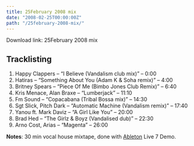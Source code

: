 ```yaml
---
title: 25February 2008 mix
date: "2008-02-25T00:00:00Z"
path: "/25february-2008-mix/"
---
```


Download link: 25February 2008 mix

## Tracklisting

1. Happy Clappers – “I Believe (Vandalism club mix)” – 0:00
2. Hatiras – “Something About You (Adam K & Soha remix)” – 4:00
3. Britney Spears – “Piece Of Me (Bimbo Jones Club Remix)” – 6:40
4. Kris Menace, Alan Braxe – “Lumberjack” – 11:10
5. Fm Sound – “Copacabana (Tribal Bossa mix)” – 14:30
6. Sgt Slick, Pitch Dark – “Automatic Machine (Vandalism remix)” – 17:40
7. Yanou ft. Mark Daviz – “A Girl Like You” – 20:00
8. Brad Hed – “The Girlz & Boyz (Vandalised dub)” – 22:30
9. Arno Cost, Arias – “Magenta” – 26:00

**Notes**: 30 min vocal house mixtape, done with [Ableton](https://www.ableton.com/) Live 7 Demo.